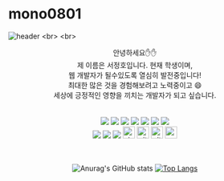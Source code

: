 # mono0801

<!--
**jeongho77/jeongho77** is a ✨ _special_ ✨ repository because its `README.md` (this file) appears on your GitHub profile.

Here are some ideas to get you started:

- 🔭 I’m currently working on ...
- 🌱 I’m currently learning ...
- 👯 I’m looking to collaborate on ...
- 🤔 I’m looking for help with ...
- 💬 Ask me about ...
- 📫 How to reach me: ...
- 😄 Pronouns: ...
- ⚡ Fun fact: ...
-->

![header]([https://capsule-render.vercel.app/api?type=shark&color=gradient&text=jeongho77's%20GitHub&animation=twinkling&fontSize=35&fontAlignY=40&fontAlign=50&height=250&desc=Welcome!%20My%20Profile&descAlignY=51&descAlign=62](https://capsule-render.vercel.app/api?type=waving&height=250&color=gradient&text=Mono0801%20/%20Sellen's%20-nl-GitHub&reversal=true&textBg=false&fontSize=40&fontAlignY=26&fontColor=FFFFFF&animation=fadeIn&desc=Welcome!%20My%20Profile&descAlignY=60&descSize=25&strokeWidth=1))
<br>
<br>

<div align="center">
  안녕하세요✋✋<br>
  제 이름은 서정호입니다. 현재 학생이며, <br>
  웹 개발자가 될수있도록 열심히 발전중입니다! <br>
  최대한 많은 것을 경험해보려고 노력중이고 😄 <br>
  세상에 긍정적인 영향을 끼치는 개발자가 되고 싶습니다.
</div>

<br>
<br>

<div align="center">
    <img src="https://img.shields.io/badge/HTML5-E34F26?style=flat&logo=html5&logoColor=white"/>
    <img src="https://img.shields.io/badge/CSS3-1572B6?style=flat&logo=css3&logoColor=white"/>
    <img src="https://img.shields.io/badge/JavaScript-F7DF1E?style=flat&logo=JavaScript&logoColor=white"/>
    <img src="https://img.shields.io/badge/Java-4B4B77?style=flat&logo=java&logoColor=white"/>
    <img src="https://img.shields.io/badge/Spring-6DB33F?style=flat&logo=spring&logoColor=white"/>
    <img src="https://img.shields.io/badge/MariaDB-003545?style=flat&logo=mariadb&logoColor=white"/>
    <img src="https://img.shields.io/badge/android-34A853?style=flat&logo=android&logoColor=white"/>
    <br>
    <img src="https://img.shields.io/badge/react-61DAFB?style=for-the-badge&logo=react&logoColor=black"/> 
    <img src="https://img.shields.io/badge/next.js-000000?style=for-the-badge&logo=nextJs&logoColor=black"/> 
    <img src="https://img.shields.io/badge/typescript-3178C6?style=for-the-badge&logo=typescript&logoColor=black"/> 
<img src="http://img.shields.io/badge/visual_studio_code-007ACC?style=for-the-badge&logo=visualstudiocode&logoColor=white" alt="visualstudiocode" height="24"/>  <!-- VS code -->
<img src="http://img.shields.io/badge/-Git-f05032?style=for-the-badge&logo=Git&logoColor=white" alt="git" height="24"/> <!-- Git -->
<img src="http://img.shields.io/badge/-Github-181717?style=for-the-badge&logo=Github&logoColor=white" alt="github" height="24"/><!-- Github -->
<img src="https://img.shields.io/badge/MySQL-4479A1?style=for-the-badge&logo=MySQL&logoColor=white" alt="mysql" height="24"/><!-- MySQL -->

</div>

<br>
<br>

<div align="center">


![Anurag's GitHub stats](https://github-readme-stats.vercel.app/api?username=jeongho77&theme=aura&show_icons=true&count_private=true&include_all_commits=true)
[![Top Langs](https://github-readme-stats.vercel.app/api/top-langs/?username=jeongho77&layout=compact&langs_count=5)](https://github.com/anuraghazra/github-readme-stats)
<!--[![Harlok's WakaTime stats](https://github-readme-stats.vercel.app/api/wakatime?username=jeongho77)](https://github.com/anuraghazra/github-readme-stats) -->
</div>
